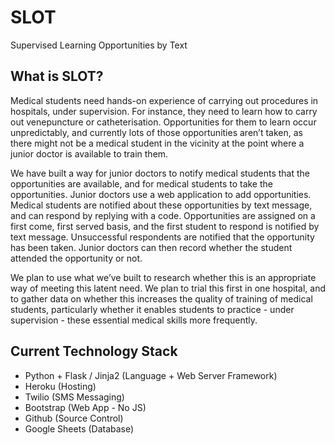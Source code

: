 # SLOT
Supervised Learning Opportunities by Text

## What is SLOT?
Medical students need hands-on experience of carrying out procedures in hospitals, under supervision. For instance, they need to learn how to carry out venepuncture or catheterisation. Opportunities for them to learn occur unpredictably, and currently lots of those opportunities aren’t taken, as there might not be a medical student in the vicinity at the point where a junior doctor is available to train them.  

We have built a way for junior doctors to notify medical students that the opportunities are available, and for medical students to take the opportunities. Junior doctors use a web application to add opportunities. Medical students are notified about these opportunities by text message, and can respond by replying with a code. Opportunities are assigned on a first come, first served basis, and the first student to respond is notified by text message. Unsuccessful respondents are notified that the opportunity has been taken. Junior doctors can then record whether the student attended the opportunity or not. 

We plan to use what we’ve built to research whether this is an appropriate way of meeting this latent need. We plan to trial this first in one hospital, and to gather data on whether this increases the quality of training of medical students, particularly whether it enables students to practice - under supervision - these essential medical skills more frequently. 

## Current Technology Stack
+ Python + Flask / Jinja2 (Language + Web Server Framework)
+ Heroku (Hosting)
+ Twilio (SMS Messaging)
+ Bootstrap (Web App - No JS)
+ Github (Source Control)
+ Google Sheets (Database)
